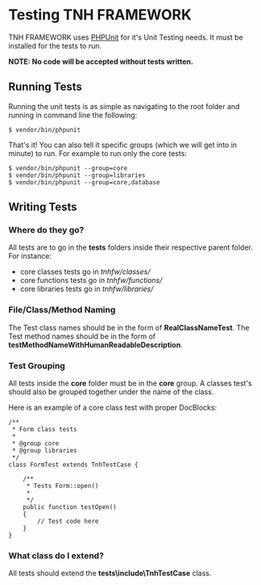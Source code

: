 # Testing TNH FRAMEWORK

TNH FRAMEWORK uses [PHPUnit](http://phpunit.de/) for it's Unit Testing needs. It must be installed for the tests to run.

**NOTE: No code will be accepted without tests written.**

## Running Tests

Running the unit tests is as simple as navigating to the root folder and running in command line the following:

    $ vendor/bin/phpunit

That's it! You can also tell it specific groups (which we will get into in minute) to run. For example to run only the core tests:

    $ vendor/bin/phpunit --group=core
    $ vendor/bin/phpunit --group=libraries
    $ vendor/bin/phpunit --group=core,database

## Writing Tests

### Where do they go?

All tests are to go in the **tests** folders inside their respective parent folder.  For instance:

* core classes tests go in *tnhfw/classes/*
* core functions tests go in *tnhfw/functions/*
* core libraries tests go in *tnhfw/libraries/*

### File/Class/Method Naming

The Test class names should be in the form of **RealClassNameTest**.
The Test method names should be in the form of **testMethodNameWithHumanReadableDescription**.

### Test Grouping

All tests inside the **core** folder must be in the **core** group.  A classes test's should also be grouped together under the name of the class.

Here is an example of a core class test with proper DocBlocks:

    /**
     * Form class tests
     *
     * @group core
     * @group libraries
     */
    class FormTest extends TnhTestCase {

    	/**
    	 * Tests Form::open()
    	 *
    	 */
    	public function testOpen()
    	{
    		// Test code here
    	}
    }


### What class do I extend?

All tests should extend the **tests\include\TnhTestCase** class.

